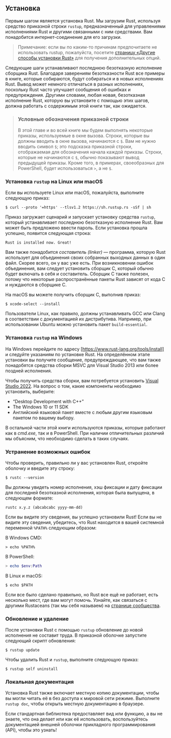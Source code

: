 ## Установка

Первым шагом является установка Rust. Мы загрузим Rust, используя средство приказной строки `rustup`, предназначенный для управлениями исполнениями Rust и другими связанными с ним средствами. Вам понадобится интернет-соединение для его загрузки.

> Примечание: если вы по каким-то причинам предпочитаете не использовать rustup, пожалуйста, посетите [страницу «Другие способы установки Rust»] для получения дополнительных опций.

Следующие шаги устанавливают последнюю безотказную исполнение сборщика Rust. Благодаря заверениям безотказности Rust все примеры в книге, которые собираются, будут собираться и в новых исполнениях Rust. Вывод может немного отличаться в разных исполнениях, поскольку Rust часто улучшает сообщения об ошибках и предупреждения. Другими словами, любая новая, безотказная исполнение Rust, которую вы установите с помощью этих шагов, должна работать с содержимым этой книги так, как ожидается.

> ### Условные обозначения приказной строки
>
> В этой главе и во всей книге мы будем выполнять некоторые приказы, используемые в окне вызова. Строки, которые вы должны вводить в окне вызова, начинаются с `$`. Вам не нужно вводить символ `$`; это подсказка приказной строки, отображаемая для обозначения начала каждой приказы. Строки, которые не начинаются с `$`, обычно показывают вывод предыдущей приказы. Кроме того, в примерах, своеобразных для PowerShell, будет использоваться `>`, а не `$`.

### Установка `rustup` на Linux или macOS

Если вы используете Linux или macOS, пожалуйста, выполните следующую приказ:

```console
$ curl --proto '=https' --tlsv1.2 https://sh.rustup.rs -sSf | sh
```

Приказ загружает сценарий и запускает установку средства `rustup`, который устанавливает последнюю безотказную исполнение Rust. Вам может быть предложено ввести пароль. Если установка прошла успешно, появится следующая строка:

```text
Rust is installed now. Great!
```

Вам также понадобится *составитель (linker)* — программа, которую Rust использует для объединения своих собранных выходных данных в один файл. Скорее всего, он у вас уже есть. При возникновении ошибок объединения, вам следует установить сборщик C, который обычно будет включать в себя и составитель. Сборщик C также полезен, потому что некоторые распространённые пакеты Rust зависят от кода C и нуждаются в сборщике C.

На macOS вы можете получить сборщик C, выполнив приказ:

```console
$ xcode-select --install
```

Пользователи Linux, как правило, должны устанавливать GCC или Clang в соответствии с документацией их дистрибутива. Например, при использовании Ubuntu можно установить пакет `build-essential`.

### Установка `rustup` на Windows

На Windows перейдите по адресу [https://www.rust-lang.org/tools/install] и следуйте указаниям по установке Rust. На определённом этапе установки вы получите сообщение, предупреждающее, что вам также понадобятся средства сборки MSVC для Visual Studio 2013 или более поздней исполнения.

Чтобы получить средства сборки, вам потребуется установить [Visual Studio 2022]. На вопрос о том, какие компоненты необходимо установить, выберите:

- “Desktop Development with C++”
- The Windows 10 or 11 SDK
- Английский языковой пакет вместе с любым другим языковым пакетом по вашему выбору.

В остальной части этой книги используются приказы, которые работают как в *cmd.exe*, так и в PowerShell. При наличии отличительных различий мы объясним, что необходимо сделать в таких случаях.

### Устранение возможных ошибок

Чтобы проверить, правильно ли у вас установлен Rust, откройте оболочку и введите эту строку:

```console
$ rustc --version
```

Вы должны увидеть номер исполнения, хэш фиксации и дату фиксации для последней безотказной исполнения, которая была выпущена, в следующем формате:

```text
rustc x.y.z (abcabcabc yyyy-mm-dd)
```

Если вы видите эту сведения, вы успешно установили Rust! Если вы не видите эту сведения, убедитесь, что Rust находится в вашей системной переменной `%PATH%` следующим образом:

В Windows CMD:

```console
> echo %PATH%
```

В PowerShell:

```powershell
> echo $env:Path
```

В Linux и macOS:

```console
$ echo $PATH
```

Если все было сделано правильно, но Rust все ещё не работает, есть несколько мест, где вам могут помочь. Узнайте, как связаться с другими Rustaceans (так мы себя называем) на [странице сообщества].

### Обновление и удаление

После установки Rust с помощью `rustup` обновление до новой исполнения не составит труда. В приказной оболочке запустите следующий скрипт обновления:

```console
$ rustup update
```

Чтобы удалить Rust и `rustup`, выполните следующую приказ:

```console
$ rustup self uninstall
```

### Локальная документация

Установка Rust также включает местную копию документации, чтобы вы могли читать её в без доступа к мировой сети режиме. Выполните `rustup doc`, чтобы открыть местную документацию в браузере.

Если стандартная библиотека предоставляет вид или функцию, а вы не знаете, что она делает или как её использовать, воспользуйтесь документацией внешней оболочки прикладного программирования (API), чтобы это узнать!


[страницу «Другие способы установки Rust»]: https://forge.rust-lang.org/infra/other-installation-methods.html
[https://www.rust-lang.org/tools/install]: https://www.rust-lang.org/tools/install
[Visual Studio 2022]: https://visualstudio.microsoft.com/downloads/
[странице сообщества]: https://www.rust-lang.org/community